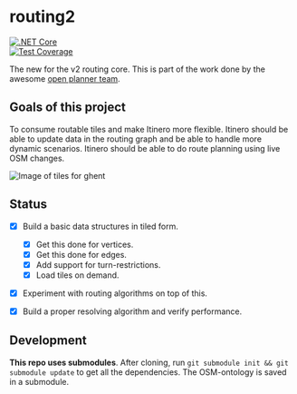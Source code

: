 # routing2
 
[![.NET Core](https://github.com/itinero/routing2/workflows/.NET%20Core/badge.svg)](https://github.com/itinero/routing2/actions?query=workflow%3A%22.NET+Core%22)  
[![Test Coverage](https://www.itinero.tech/routing2/develop/badge_linecoverage.svg)](https://www.itinero.tech/routing2/develop/index.html)  

The new for the v2 routing core. This is part of the work done by the awesome [open planner team](https://openplanner.team/).

## Goals of this project 

To consume routable tiles and make Itinero more flexible. Itinero should be able to update data in the routing graph and be able to handle more dynamic scenarios. Itinero should be able to do route planning using live OSM changes.

![Image of tiles for ghent](./docs/routable-tiles-ghent.png)

## Status

- [x] Build a basic data structures in tiled form.
  - [x] Get this done for vertices.
  - [x] Get this done for edges.
  - [x] Add support for turn-restrictions.
  - [x] Load tiles on demand.
- [x] Experiment with routing algorithms on top of this.
- [x] Build a proper resolving algorithm and verify performance.


## Development

**This repo uses submodules**. After cloning, run `git submodule init && git submodule update` to get all the dependencies. The OSM-ontology is saved in a submodule.
